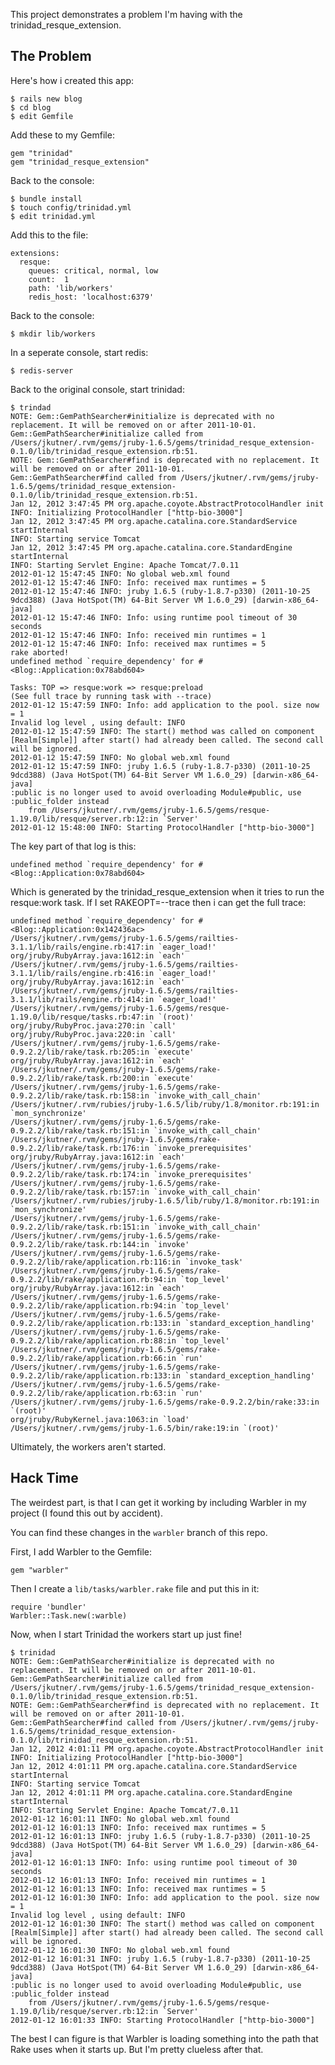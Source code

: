 This project demonstrates a problem I'm having with the trinidad_resque_extension.

## The Problem

Here's how i created this app:

	$ rails new blog
	$ cd blog
	$ edit Gemfile
	
Add these to my Gemfile:
	
	gem "trinidad"
	gem "trinidad_resque_extension"

Back to the console:

	$ bundle install
	$ touch config/trinidad.yml
	$ edit trinidad.yml
	
Add this to the file:

	extensions:
	  resque:
   	    queues: critical, normal, low
        count:  1
        path: 'lib/workers'
        redis_host: 'localhost:6379'
        
Back to the console:

	$ mkdir lib/workers
	
In a seperate console, start redis:

	$ redis-server
	
Back to the original console, start trinidad:

	$ trindad
	NOTE: Gem::GemPathSearcher#initialize is deprecated with no replacement. It will be removed on or after 2011-10-01.
	Gem::GemPathSearcher#initialize called from /Users/jkutner/.rvm/gems/jruby-1.6.5/gems/trinidad_resque_extension-0.1.0/lib/trinidad_resque_extension.rb:51.
	NOTE: Gem::GemPathSearcher#find is deprecated with no replacement. It will be removed on or after 2011-10-01.
	Gem::GemPathSearcher#find called from /Users/jkutner/.rvm/gems/jruby-1.6.5/gems/trinidad_resque_extension-0.1.0/lib/trinidad_resque_extension.rb:51.
	Jan 12, 2012 3:47:45 PM org.apache.coyote.AbstractProtocolHandler init
	INFO: Initializing ProtocolHandler ["http-bio-3000"]
	Jan 12, 2012 3:47:45 PM org.apache.catalina.core.StandardService startInternal
	INFO: Starting service Tomcat
	Jan 12, 2012 3:47:45 PM org.apache.catalina.core.StandardEngine startInternal
	INFO: Starting Servlet Engine: Apache Tomcat/7.0.11
	2012-01-12 15:47:45 INFO: No global web.xml found
	2012-01-12 15:47:46 INFO: Info: received max runtimes = 5
	2012-01-12 15:47:46 INFO: jruby 1.6.5 (ruby-1.8.7-p330) (2011-10-25 9dcd388) (Java HotSpot(TM) 64-Bit Server VM 1.6.0_29) [darwin-x86_64-java]
	2012-01-12 15:47:46 INFO: Info: using runtime pool timeout of 30 seconds
	2012-01-12 15:47:46 INFO: Info: received min runtimes = 1
	2012-01-12 15:47:46 INFO: Info: received max runtimes = 5
	rake aborted!
	undefined method `require_dependency' for #<Blog::Application:0x78abd604>
	
	Tasks: TOP => resque:work => resque:preload
	(See full trace by running task with --trace)
	2012-01-12 15:47:59 INFO: Info: add application to the pool. size now = 1
	Invalid log level , using default: INFO
	2012-01-12 15:47:59 INFO: The start() method was called on component [Realm[Simple]] after start() had already been called. The second call will be ignored.
	2012-01-12 15:47:59 INFO: No global web.xml found
	2012-01-12 15:47:59 INFO: jruby 1.6.5 (ruby-1.8.7-p330) (2011-10-25 9dcd388) (Java HotSpot(TM) 64-Bit Server VM 1.6.0_29) [darwin-x86_64-java]
	:public is no longer used to avoid overloading Module#public, use :public_folder instead
		from /Users/jkutner/.rvm/gems/jruby-1.6.5/gems/resque-1.19.0/lib/resque/server.rb:12:in `Server'
	2012-01-12 15:48:00 INFO: Starting ProtocolHandler ["http-bio-3000"]
	
The key part of that log is this:

	undefined method `require_dependency' for #<Blog::Application:0x78abd604>
		
Which is generated by the trinidad_resque_extension when it tries to run the
resque:work task.  If I set RAKEOPT=--trace then i can get the full trace:

	undefined method `require_dependency' for #<Blog::Application:0x142436ac>
	/Users/jkutner/.rvm/gems/jruby-1.6.5/gems/railties-3.1.1/lib/rails/engine.rb:417:in `eager_load!'
	org/jruby/RubyArray.java:1612:in `each'
	/Users/jkutner/.rvm/gems/jruby-1.6.5/gems/railties-3.1.1/lib/rails/engine.rb:416:in `eager_load!'
	org/jruby/RubyArray.java:1612:in `each'
	/Users/jkutner/.rvm/gems/jruby-1.6.5/gems/railties-3.1.1/lib/rails/engine.rb:414:in `eager_load!'
	/Users/jkutner/.rvm/gems/jruby-1.6.5/gems/resque-1.19.0/lib/resque/tasks.rb:47:in `(root)'
	org/jruby/RubyProc.java:270:in `call'
	org/jruby/RubyProc.java:220:in `call'
	/Users/jkutner/.rvm/gems/jruby-1.6.5/gems/rake-0.9.2.2/lib/rake/task.rb:205:in `execute'
	org/jruby/RubyArray.java:1612:in `each'
	/Users/jkutner/.rvm/gems/jruby-1.6.5/gems/rake-0.9.2.2/lib/rake/task.rb:200:in `execute'
	/Users/jkutner/.rvm/gems/jruby-1.6.5/gems/rake-0.9.2.2/lib/rake/task.rb:158:in `invoke_with_call_chain'
	/Users/jkutner/.rvm/rubies/jruby-1.6.5/lib/ruby/1.8/monitor.rb:191:in `mon_synchronize'
	/Users/jkutner/.rvm/gems/jruby-1.6.5/gems/rake-0.9.2.2/lib/rake/task.rb:151:in `invoke_with_call_chain'
	/Users/jkutner/.rvm/gems/jruby-1.6.5/gems/rake-0.9.2.2/lib/rake/task.rb:176:in `invoke_prerequisites'
	org/jruby/RubyArray.java:1612:in `each'
	/Users/jkutner/.rvm/gems/jruby-1.6.5/gems/rake-0.9.2.2/lib/rake/task.rb:174:in `invoke_prerequisites'
	/Users/jkutner/.rvm/gems/jruby-1.6.5/gems/rake-0.9.2.2/lib/rake/task.rb:157:in `invoke_with_call_chain'
	/Users/jkutner/.rvm/rubies/jruby-1.6.5/lib/ruby/1.8/monitor.rb:191:in `mon_synchronize'
	/Users/jkutner/.rvm/gems/jruby-1.6.5/gems/rake-0.9.2.2/lib/rake/task.rb:151:in `invoke_with_call_chain'
	/Users/jkutner/.rvm/gems/jruby-1.6.5/gems/rake-0.9.2.2/lib/rake/task.rb:144:in `invoke'
	/Users/jkutner/.rvm/gems/jruby-1.6.5/gems/rake-0.9.2.2/lib/rake/application.rb:116:in `invoke_task'
	/Users/jkutner/.rvm/gems/jruby-1.6.5/gems/rake-0.9.2.2/lib/rake/application.rb:94:in `top_level'
	org/jruby/RubyArray.java:1612:in `each'
	/Users/jkutner/.rvm/gems/jruby-1.6.5/gems/rake-0.9.2.2/lib/rake/application.rb:94:in `top_level'
	/Users/jkutner/.rvm/gems/jruby-1.6.5/gems/rake-0.9.2.2/lib/rake/application.rb:133:in `standard_exception_handling'
	/Users/jkutner/.rvm/gems/jruby-1.6.5/gems/rake-0.9.2.2/lib/rake/application.rb:88:in `top_level'
	/Users/jkutner/.rvm/gems/jruby-1.6.5/gems/rake-0.9.2.2/lib/rake/application.rb:66:in `run'
	/Users/jkutner/.rvm/gems/jruby-1.6.5/gems/rake-0.9.2.2/lib/rake/application.rb:133:in `standard_exception_handling'
	/Users/jkutner/.rvm/gems/jruby-1.6.5/gems/rake-0.9.2.2/lib/rake/application.rb:63:in `run'
	/Users/jkutner/.rvm/gems/jruby-1.6.5/gems/rake-0.9.2.2/bin/rake:33:in `(root)'
	org/jruby/RubyKernel.java:1063:in `load'
	/Users/jkutner/.rvm/gems/jruby-1.6.5/bin/rake:19:in `(root)'

Ultimately, the workers aren't started.  

## Hack Time

The weirdest part, is that I can get it working by including Warbler in my project 
(I found this out by accident).

You can find these changes in the `warbler` branch of this repo.

First, I add Warbler to the Gemfile:

	gem "warbler"
	
Then I create a `lib/tasks/warbler.rake` file and put this in it:

	require 'bundler'
	Warbler::Task.new(:warble)
	
Now, when I start Trinidad the workers start up just fine!

	$ trinidad
	NOTE: Gem::GemPathSearcher#initialize is deprecated with no replacement. It will be removed on or after 2011-10-01.
	Gem::GemPathSearcher#initialize called from /Users/jkutner/.rvm/gems/jruby-1.6.5/gems/trinidad_resque_extension-0.1.0/lib/trinidad_resque_extension.rb:51.
	NOTE: Gem::GemPathSearcher#find is deprecated with no replacement. It will be removed on or after 2011-10-01.
	Gem::GemPathSearcher#find called from /Users/jkutner/.rvm/gems/jruby-1.6.5/gems/trinidad_resque_extension-0.1.0/lib/trinidad_resque_extension.rb:51.
	Jan 12, 2012 4:01:11 PM org.apache.coyote.AbstractProtocolHandler init
	INFO: Initializing ProtocolHandler ["http-bio-3000"]
	Jan 12, 2012 4:01:11 PM org.apache.catalina.core.StandardService startInternal
	INFO: Starting service Tomcat
	Jan 12, 2012 4:01:11 PM org.apache.catalina.core.StandardEngine startInternal
	INFO: Starting Servlet Engine: Apache Tomcat/7.0.11
	2012-01-12 16:01:11 INFO: No global web.xml found
	2012-01-12 16:01:13 INFO: Info: received max runtimes = 5
	2012-01-12 16:01:13 INFO: jruby 1.6.5 (ruby-1.8.7-p330) (2011-10-25 9dcd388) (Java HotSpot(TM) 64-Bit Server VM 1.6.0_29) [darwin-x86_64-java]
	2012-01-12 16:01:13 INFO: Info: using runtime pool timeout of 30 seconds
	2012-01-12 16:01:13 INFO: Info: received min runtimes = 1
	2012-01-12 16:01:13 INFO: Info: received max runtimes = 5
	2012-01-12 16:01:30 INFO: Info: add application to the pool. size now = 1
	Invalid log level , using default: INFO
	2012-01-12 16:01:30 INFO: The start() method was called on component [Realm[Simple]] after start() had already been called. The second call will be ignored.
	2012-01-12 16:01:30 INFO: No global web.xml found
	2012-01-12 16:01:31 INFO: jruby 1.6.5 (ruby-1.8.7-p330) (2011-10-25 9dcd388) (Java HotSpot(TM) 64-Bit Server VM 1.6.0_29) [darwin-x86_64-java]
	:public is no longer used to avoid overloading Module#public, use :public_folder instead
		from /Users/jkutner/.rvm/gems/jruby-1.6.5/gems/resque-1.19.0/lib/resque/server.rb:12:in `Server'
	2012-01-12 16:01:33 INFO: Starting ProtocolHandler ["http-bio-3000"]
	
The best I can figure is that Warbler is loading something into the path that Rake
uses when it starts up.  But I'm pretty clueless after that.